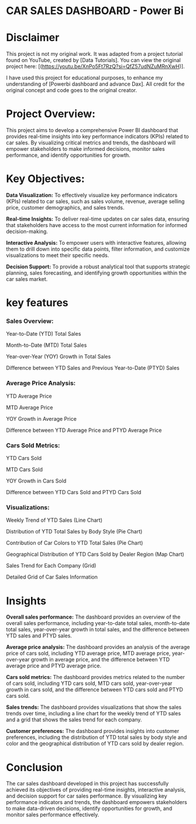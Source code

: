 # CAR SALES DASHBOARD - Power Bi

# Disclaimer

This project is not my original work. It was adapted from a project tutorial found on YouTube, created by [Data Tutorials]. You can view the original project here: [(https://youtu.be/XnPo5Ft7RzQ?si=QfZ57udNZuMRnXwH)].

I have used this project for educational purposes, to enhance my understanding of [Powerbi dashboard and advance Dax]. All credit for the original concept and code goes to the original creator. 

# Project Overview:

This project aims to develop a comprehensive Power BI dashboard that provides real-time insights into key performance indicators (KPIs) related to car sales. By visualizing critical metrics and trends, the dashboard will empower stakeholders to make informed decisions, monitor sales performance, and identify opportunities for growth.

# Key Objectives:

**Data Visualization:** To effectively visualize key performance indicators (KPIs) related to car sales, such as sales volume, revenue, average selling price, customer demographics, and sales trends.

**Real-time Insights:** To deliver real-time updates on car sales data, ensuring that stakeholders have access to the most current information for informed decision-making.

**Interactive Analysis:** To empower users with interactive features, allowing them to drill down into specific data points, filter information, and customize visualizations to meet their specific needs.

**Decision Support:** To provide a robust analytical tool that supports strategic planning, sales forecasting, and identifying growth opportunities within the car sales market.

#  key features 


### Sales Overview:

Year-to-Date (YTD) Total Sales

Month-to-Date (MTD) Total Sales

Year-over-Year (YOY) Growth in Total Sales

Difference between YTD Sales and Previous Year-to-Date (PTYD) Sales   


### Average Price Analysis:

YTD Average Price

MTD Average Price

YOY Growth in Average Price

Difference between YTD Average Price and PTYD Average Price


### Cars Sold Metrics:

YTD Cars Sold

MTD Cars Sold

YOY Growth in Cars Sold

Difference between YTD Cars Sold and PTYD Cars Sold 


### Visualizations:

Weekly Trend of YTD Sales (Line Chart)

Distribution of YTD Total Sales by Body Style (Pie Chart)

Contribution of Car Colors to YTD Total Sales (Pie Chart)

Geographical Distribution of YTD Cars Sold by Dealer Region (Map Chart)

Sales Trend for Each Company (Grid)
   
Detailed Grid of Car Sales Information

# Insights

**Overall sales performance:** The dashboard provides an overview of the overall sales performance, including year-to-date total sales, month-to-date total sales, year-over-year growth in total sales, and the difference between YTD sales and PTYD sales.

**Average price analysis:** The dashboard provides an analysis of the average price of cars sold, including YTD average price, MTD average price, year-over-year growth in average price, and the difference between YTD average price and PTYD average price.

**Cars sold metrics:** The dashboard provides metrics related to the number of cars sold, including YTD cars sold, MTD cars sold, year-over-year growth in cars sold, and the difference between YTD cars sold and PTYD cars sold.

**Sales trends:** The dashboard provides visualizations that show the sales trends over time, including a line chart for the weekly trend of YTD sales and a grid that shows the sales trend for each company.

**Customer preferences:** The dashboard provides insights into customer preferences, including the distribution of YTD total sales by body style and color and the geographical distribution of YTD cars sold by dealer region.

# Conclusion

The car sales dashboard developed in this project has successfully achieved its objectives of providing real-time insights, interactive analysis, and decision support for car sales performance. By visualizing key performance indicators and trends, the dashboard empowers stakeholders to make data-driven decisions, identify opportunities for growth, and monitor sales performance effectively.
